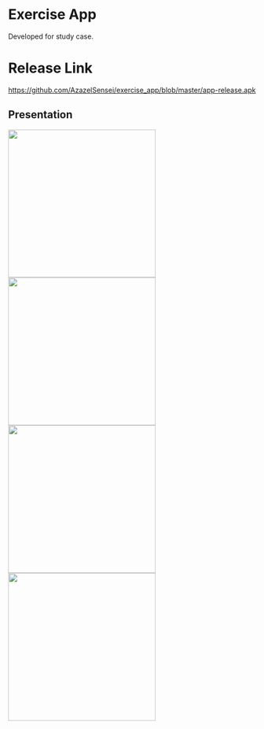 # Exercise App

Developed for study case.

# Release Link

https://github.com/AzazelSensei/exercise_app/blob/master/app-release.apk

## Presentation

 <img src="https://user-images.githubusercontent.com/89297042/202461571-6359ca3a-12ef-4c08-824b-54dcaa3f3dfc.png" width="300">
  <img src="https://user-images.githubusercontent.com/89297042/202461602-615858eb-01bd-4cdc-bb72-63af2d159398.png" width="300">
   <img src="https://user-images.githubusercontent.com/89297042/202461698-4766df9e-a8f6-4091-9cc5-66e68c38627f.png" width="300">
    <img src="https://user-images.githubusercontent.com/89297042/202461721-6d55b1a3-563e-4746-9f34-077bfad94a66.png" width="300">

